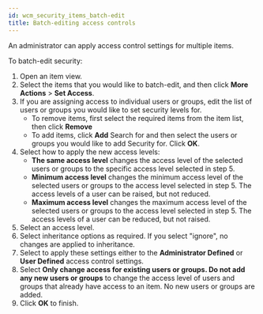 ```yaml
---
id: wcm_security_items_batch-edit
title: Batch-editing access controls
---
```





An administrator can apply access control settings for multiple items.

To batch-edit security:

1.  Open an item view.
2.  Select the items that you would like to batch-edit, and then click **More Actions** \> **Set Access**.
3.  If you are assigning access to individual users or groups, edit the list of users or groups you would like to set security levels for.
    -   To remove items, first select the required items from the item list, then click **Remove**
    -   To add items, click **Add** Search for and then select the users or groups you would like to add Security for. Click **OK**.
4.  Select how to apply the new access levels:
    -   **The same access level** changes the access level of the selected users or groups to the specific access level selected in step 5.
    -   **Minimum access level** changes the minimum access level of the selected users or groups to the access level selected in step 5. The access levels of a user can be raised, but not reduced.
    -   **Maximum access level** changes the maximum access level of the selected users or groups to the access level selected in step 5. The access levels of a user can be reduced, but not raised.
5.  Select an access level.
6.  Select inheritance options as required. If you select "ignore", no changes are applied to inheritance.
7.  Select to apply these settings either to the **Administrator Defined** or **User Defined** access control settings.
8.  Select **Only change access for existing users or groups. Do not add any new users or groups** to change the access level of users and groups that already have access to an item. No new users or groups are added.
9.  Click **OK** to finish.

